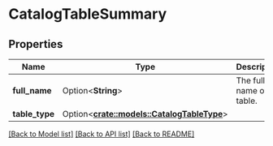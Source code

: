 # CatalogTableSummary

## Properties

Name | Type | Description | Notes
------------ | ------------- | ------------- | -------------
**full_name** | Option<**String**> | The full name of the table. | [optional]
**table_type** | Option<[**crate::models::CatalogTableType**](CatalogTableType.md)> |  | [optional]

[[Back to Model list]](../README.md#documentation-for-models) [[Back to API list]](../README.md#documentation-for-api-endpoints) [[Back to README]](../README.md)


